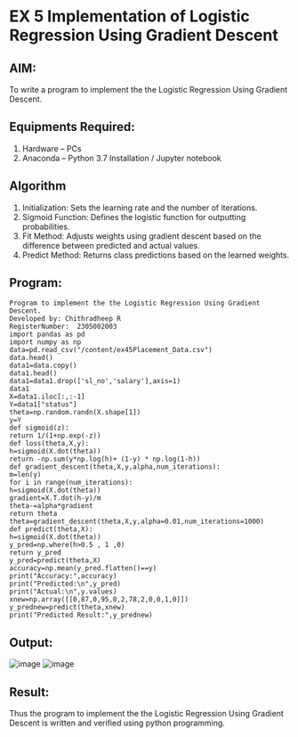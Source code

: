 # EX 5 Implementation of Logistic Regression Using Gradient Descent

## AIM:
To write a program to implement the the Logistic Regression Using Gradient Descent.

## Equipments Required:
1. Hardware – PCs
2. Anaconda – Python 3.7 Installation / Jupyter notebook

## Algorithm
1. Initialization: Sets the learning rate and the number of iterations.
2. Sigmoid Function: Defines the logistic function for outputting probabilities.
3. Fit Method: Adjusts weights using gradient descent based on the difference between predicted
and actual values.
4. Predict Method: Returns class predictions based on the learned weights.

## Program:
```
Program to implement the the Logistic Regression Using Gradient Descent.
Developed by: Chithradheep R
RegisterNumber:  2305002003
import pandas as pd
import numpy as np
data=pd.read_csv("/content/ex45Placement_Data.csv")
data.head()
data1=data.copy()
data1.head()
data1=data1.drop(['sl_no','salary'],axis=1)
data1
X=data1.iloc[:,:-1]
Y=data1["status"]
theta=np.random.randn(X.shape[1])
y=Y
def sigmoid(z):
return 1/(1+np.exp(-z))
def loss(theta,X,y):
h=sigmoid(X.dot(theta))
return -np.sum(y*np.log(h)+ (1-y) * np.log(1-h))
def gradient_descent(theta,X,y,alpha,num_iterations):
m=len(y)
for i in range(num_iterations):
h=sigmoid(X.dot(theta))
gradient=X.T.dot(h-y)/m
theta-=alpha*gradient
return theta
theta=gradient_descent(theta,X,y,alpha=0.01,num_iterations=1000)
def predict(theta,X):
h=sigmoid(X.dot(theta))
y_pred=np.where(h>0.5 , 1 ,0)
return y_pred
y_pred=predict(theta,X)
accuracy=np.mean(y_pred.flatten()==y)
print("Accuracy:",accuracy)
print("Predicted:\n",y_pred)
print("Actual:\n",y.values)
xnew=np.array([[0,87,0,95,0,2,78,2,0,0,1,0]])
y_prednew=predict(theta,xnew)
print("Predicted Result:",y_prednew)
```

## Output:
![image](https://github.com/user-attachments/assets/fe2b7656-13c1-4947-af59-26a000f449e9)
![image](https://github.com/user-attachments/assets/c4750454-8ced-42f0-b2a0-03602e69de1d)



## Result:
Thus the program to implement the the Logistic Regression Using Gradient Descent is written and verified using python programming.

